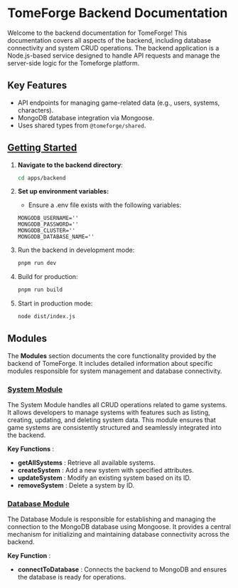 # TomeForge Backend Documentation

Welcome to the backend documentation for TomeForge! This documentation covers all aspects of the backend, including database connectivity and system CRUD operations. The backend application is a Node.js-based service designed to handle API requests and manage the server-side logic for the Tomeforge platform.

## **Key Features**

- API endpoints for managing game-related data (e.g., users, systems, characters).
- MongoDB database integration via Mongoose.
- Uses shared types from `@tomeforge/shared`.

## [**Getting Started**](http://localhost:3000/#/?id=getting-started)

1. **Navigate to the backend directory**:

   ```bash
   cd apps/backend
   ```
2. **Set up environment variables:**

   - Ensure a .env file exists with the following variables:

   ```dotenv
   MONGODB_USERNAME=''
   MONGODB_PASSWORD=''
   MONGODB_CLUSTER=''
   MONGODB_DATABASE_NAME=''
   ```
3. Run the backend in development mode:

   ```bash
   pnpm run dev
   ```
4. Build for production:

   ```bash
   pnpm run build
   ```
5. Start in production mode:

   ```bash
   node dist/index.js
   ```

## Modules

The **Modules** section documents the core functionality provided by the backend of TomeForge. It includes detailed information about specific modules responsible for system management and database connectivity.

### [System Module](apps/backend/system.md)

The System Module handles all CRUD operations related to game systems. It allows developers to manage systems with features such as listing, creating, updating, and deleting system data. This module ensures that game systems are consistently structured and seamlessly integrated into the backend.

 **Key Functions** :

* **getAllSystems** : Retrieve all available systems.
* **createSystem** : Add a new system with specified attributes.
* **updateSystem** : Modify an existing system based on its ID.
* **removeSystem** : Delete a system by ID.

### [Database Module](apps/backend/db.md)

The Database Module is responsible for establishing and managing the connection to the MongoDB database using Mongoose. It provides a central mechanism for initializing and maintaining database connectivity across the backend.

 **Key Function** :

* **connectToDatabase** : Connects the backend to MongoDB and ensures the database is ready for operations.
